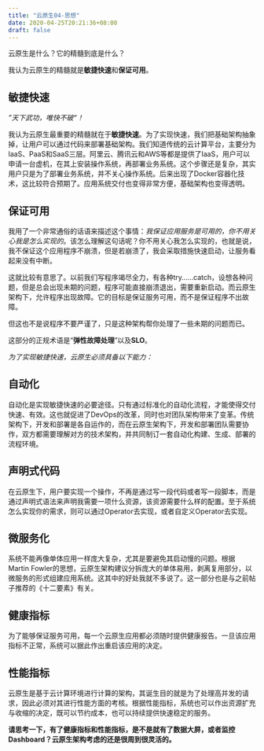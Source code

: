 ```yaml
---
title: "云原生04-思想"
date: 2020-04-25T20:21:36+08:00
draft: false
---
```


云原生是什么？它的精髓到底是什么？

我认为云原生的精髓就是**敏捷快速**和**保证可用**。

## 敏捷快速

*”天下武功，唯快不破“！*

我认为云原生最重要的精髓就在于**敏捷快速**。为了实现快速，我们把基础架构抽象掉，让用户可以通过代码来部署基础架构。我们知道传统的云计算平台，主要分为IaaS、PaaS和SaaS三层。阿里云、腾讯云和AWS等都是提供了IaaS，用户可以申请一台虚机，在其上安装操作系统，再部署业务系统。这个步骤还是复杂，其实用户只是为了部署业务系统，并不关心操作系统。后来出现了Docker容器化技术，这比较符合预期了。应用系统交付也变得非常方便，基础架构也变得透明。

## 保证可用

我用了一个非常通俗的话语来描述这个事情：*我保证应用服务是可用的，你不用关心我是怎么实现的*。该怎么理解这句话呢？你不用关心我怎么实现的，也就是说，我不保证这个应用程序不崩溃，但是若崩溃了，我会采取措施快速启动，让服务看起来没有中断。

这就比较有意思了。以前我们写程序竭尽全力，有各种try……catch，设想各种问题，但是总会出现未期的问题，程序可能直接崩溃退出，需要重新启动。而云原生架构下，允许程序出现故障。它的目标是保证服务可用，而不是保证程序不出故障。

但这也不是说程序不要严谨了，只是这种架构帮你处理了一些未期的问题而已。

这部分的正规术语是“**弹性故障处理**”以及**SLO**。

*为了实现敏捷快速，云原生必须具备以下能力：*

## 自动化

自动化是实现敏捷快速的必要途径。只有通过标准化的自动化流程，才能使得交付快速、有效。这也就促进了DevOps的改革，同时也对团队架构带来了变革。传统架构下，开发和部署是各自运作的，而在云原生架构下，开发和部署团队需要协作，双方都需要理解对方的技术架构，并共同制订一套自动化构建、生成、部署的流程环境。

## 声明式代码

在云原生下，用户要实现一个操作，不再是通过写一段代码或者写一段脚本，而是通过声明式语法来声明我需要一项什么资源，该资源需要什么样的配置。至于系统怎么实现你的需求，则可以通过Operator去实现，或者自定义Operator去实现。

## 微服务化

系统不能再像单体应用一样庞大复杂，尤其是要避免其启动慢的问题。根据Martin Fowler的思想，云原生架构建议分拆庞大的单体易用，剥离复用部分，以微服务的形式组建应用系统。这其中的好处我就不多说了。这一部分也是与之前帖子推荐的《十二要素》有关。

## 健康指标

为了能够保证服务可用，每一个云原生应用都必须随时提供健康报告。一旦该应用指标不正常，系统可以据此作出重启该应用的决定。

## 性能指标

云原生是基于云计算环境进行计算的架构，其诞生目的就是为了处理高并发的请求，因此必须对其进行性能方面的考核。根据性能指标，系统也可以作出资源扩充与收缩的决定，既可以节约成本，也可以持续提供快速稳定的服务。

**请思考一下，有了健康指标和性能指标，是不是就有了数据大屏，或者监控Dashboard？云原生架构考虑的还是很周到很灵活的。**

